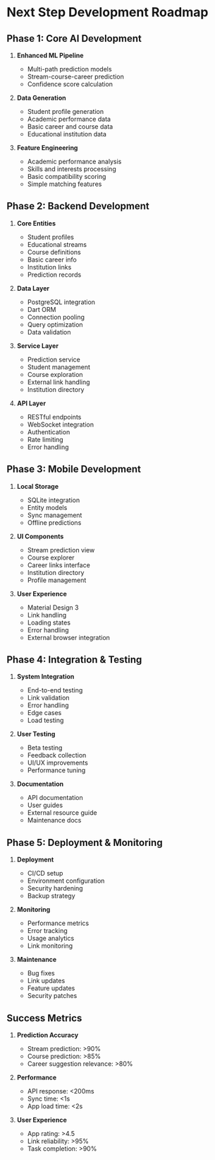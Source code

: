 # Next Step Development Roadmap

## Phase 1: Core AI Development
1. **Enhanced ML Pipeline**
   - Multi-path prediction models
   - Stream-course-career prediction
   - Confidence score calculation

2. **Data Generation**
   - Student profile generation
   - Academic performance data
   - Basic career and course data
   - Educational institution data

3. **Feature Engineering**
   - Academic performance analysis
   - Skills and interests processing
   - Basic compatibility scoring
   - Simple matching features

## Phase 2: Backend Development
1. **Core Entities**
   - Student profiles
   - Educational streams
   - Course definitions
   - Basic career info
   - Institution links
   - Prediction records

2. **Data Layer**
   - PostgreSQL integration
   - Dart ORM
   - Connection pooling
   - Query optimization
   - Data validation

3. **Service Layer**
   - Prediction service
   - Student management
   - Course exploration
   - External link handling
   - Institution directory

4. **API Layer**
   - RESTful endpoints
   - WebSocket integration
   - Authentication
   - Rate limiting
   - Error handling

## Phase 3: Mobile Development
1. **Local Storage**
   - SQLite integration
   - Entity models
   - Sync management
   - Offline predictions

2. **UI Components**
   - Stream prediction view
   - Course explorer
   - Career links interface
   - Institution directory
   - Profile management

3. **User Experience**
   - Material Design 3
   - Link handling
   - Loading states
   - Error handling
   - External browser integration

## Phase 4: Integration & Testing
1. **System Integration**
   - End-to-end testing
   - Link validation
   - Error handling
   - Edge cases
   - Load testing

2. **User Testing**
   - Beta testing
   - Feedback collection
   - UI/UX improvements
   - Performance tuning

3. **Documentation**
   - API documentation
   - User guides
   - External resource guide
   - Maintenance docs

## Phase 5: Deployment & Monitoring
1. **Deployment**
   - CI/CD setup
   - Environment configuration
   - Security hardening
   - Backup strategy

2. **Monitoring**
   - Performance metrics
   - Error tracking
   - Usage analytics
   - Link monitoring

3. **Maintenance**
   - Bug fixes
   - Link updates
   - Feature updates
   - Security patches

## Success Metrics

1. **Prediction Accuracy**
   - Stream prediction: >90%
   - Course prediction: >85%
   - Career suggestion relevance: >80%

2. **Performance**
   - API response: <200ms
   - Sync time: <1s
   - App load time: <2s

3. **User Experience**
   - App rating: >4.5
   - Link reliability: >95%
   - Task completion: >90%
